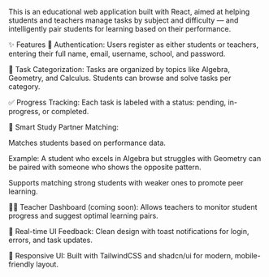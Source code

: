 
This is an educational web application built with React, aimed at helping students and teachers manage tasks by subject and difficulty — and intelligently pair students for learning based on their performance.

✨ Features
🔐 Authentication: Users register as either students or teachers, entering their full name, email, username, school, and password.

📂 Task Categorization: Tasks are organized by topics like Algebra, Geometry, and Calculus. Students can browse and solve tasks per category.

✅ Progress Tracking: Each task is labeled with a status: pending, in-progress, or completed.

🤝 Smart Study Partner Matching:

Matches students based on performance data.

Example: A student who excels in Algebra but struggles with Geometry can be paired with someone who shows the opposite pattern.

Supports matching strong students with weaker ones to promote peer learning.

🧑‍🏫 Teacher Dashboard (coming soon): Allows teachers to monitor student progress and suggest optimal learning pairs.

🔔 Real-time UI Feedback: Clean design with toast notifications for login, errors, and task updates.

📱 Responsive UI: Built with TailwindCSS and shadcn/ui for modern, mobile-friendly layout.

